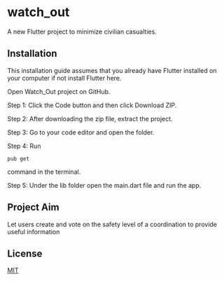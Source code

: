 # watch_out

A new Flutter project to minimize civilian casualties.

## Installation

This installation guide assumes that you already have Flutter installed on your computer if not install Flutter here.

Open Watch_Out project on GitHub.

Step 1: Click the Code button and then click Download ZIP.

Step 2: After downloading the zip file, extract the project.

Step 3: Go to your code editor and open the folder.

Step 4: Run 
```
pub get
``` 
command in the terminal.

Step 5: Under the lib folder open the main.dart file and run the app.

## Project Aim

Let users create and vote on the safety level of a coordination to provide useful information


## License
[MIT](https://choosealicense.com/licenses/mit/)
